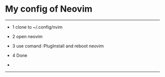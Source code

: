 # My config of Neovim

---
* 1 clone to ~/.config/nvim
* 2 open neovim 
* 3 use comand :PlugInstall and reboot neovim
* 4 Done

*
---

